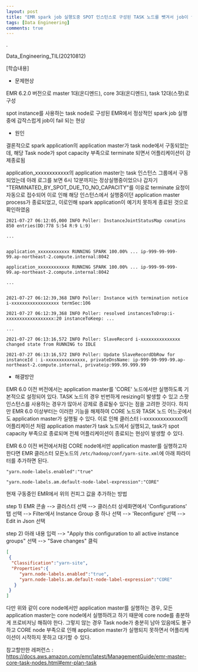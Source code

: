 ```yaml
---
layout: post
title: "EMR spark job 실행도중 SPOT 인스턴스로 구성된 TASK 노드를 뺏겨서 job이 fail 되는 현상 해결하기"
tags: [Data Engineering]
comments: true
---
```


.

Data_Engineering_TIL(20210812)

[학습내용]

- 문제현상

EMR 6.2.0 버전으로 master 1대(온디멘드), core 3대(온디멘드), task 12대(스팟)로 구성

spot instance를 사용하는 task node로 구성된 EMR에서 정상적인 spark job 실행중에 갑작스럽게 job이 fail 되는 현상

- 원인

결론적으로 spark application의 application master가 task node에서 구동되었는데, 해당 Task node가 spot capacity 부족으로 terminate 되면서 어플리케이션이 강제종료됨

application_xxxxxxxxxxxx의 application master는 task 인스턴스 그룹에서 구동되었는데 아래 로그를 보면 6시 12분까지는 정상실행중이었으나 갑자기 "TERMINATED_BY_SPOT_DUE_TO_NO_CAPACITY"를 이유로 terminate 요청이 자동으로 접수되어 이로 인해 해당 인스턴스에서 실행중이던 application master process가 종료되었고, 이로인해 spark application이 예기치 못하게 종료된 것으로 확인하였음

```console
2021-07-27 06:12:05,000 INFO Poller: InstanceJointStatusMap conatins 850 entries(DD:778 S:54 R:9 L:9)

...


application_xxxxxxxxxxxx RUNNING SPARK 100.00% ... ip-999-99-999-99.ap-northeast-2.compute.internal:8042

application_xxxxxxxxxxxx RUNNING SPARK 100.00% ... ip-999-99-999-99.ap-northeast-2.compute.internal:8042

...


2021-07-27 06:12:39,368 INFO Poller: Instance with termination notice i-xxxxxxxxxxxxxxxxxx termSec:106

2021-07-27 06:12:39,368 INFO Poller: resolved instancesToDrop:i-xxxxxxxxxxxxxxxxxx:20 instanceToKeep: ...

...

2021-07-27 06:13:16,572 INFO Poller: SlaveRecord i-xxxxxxxxxxxxxxx changed state from RUNNING to IDLE

2021-07-27 06:13:16,572 INFO Poller: Update SlaveRecordDbRow for instanceId : i-xxxxxxxxxxxxxxx, privateDnsName: ip-999-99-999-99.ap-northeast-2.compute.internal, privateip:999.99.999.99

```

- 해결방안

EMR 6.0 이전 버전에서는 application master를 'CORE' 노드에서만 실행하도록 기본적으로 설정되어 있다. TASK 노드의 경우 빈번하게 resizing이 발생할 수 있고 스팟 인스턴스를 사용하는 경우가 많아서 강제로 종료될수 있다는 점을 고려한 것이다. 하지만 EMR 6.0 이상부터는 이러한 기능을 해제하여 CORE 노드와 TASK 노드 어느곳에서도 application master가 실행될 수 있다. 이로 인해 클러스터 i-xxxxxxxxxxxxxx의 어플리케이션 처럼 application master가 task 노드에서 실행되고, task가 spot capacity 부족으로 종료되며 전체 어플리케이션이 종료되는 현상이 발생할 수 있다.

EMR 6.0 이전 버전에서처럼 CORE node에서만 application master를 실행하고자 한다면 EMR 클러스터 모든노드의 `/etc/hadoop/conf/yarn-site.xml`에 아래 파라미터를 추가하면 된다.

`"yarn.node-labels.enabled":"true"`

`"yarn.node-labels.am.default-node-label-expression":"CORE"`

현재 구동중인 EMR에서 위의 컨피그 값을 추가하는 방법

step 1) EMR 콘솔 --> 클러스터 선택 --> 클러스터 상세화면에서 'Configurations' 탭 선택 --> Filter에서 Instance Group 중 하나 선택 --> 'Reconfigure' 선택 --> Edit in Json 선택

step 2) 아래 내용 입력 --> "Apply this configuration to all active instance groups" 선택 --> "Save changes" 클릭

```json
[
 {
  "Classification":"yarn-site",
  "Properties":{
     "yarn.node-labels.enabled":"true",
     "yarn.node-labels.am.default-node-label-expression":"CORE"
   }
 }
]
```

다만 위와 같이 core node에서만 application master를 실행하는 경우, 모든 application master는 core node에서 실행하려고 하기 때문에 core node를 충분하게 프로비저닝 해줘야 한다. 그렇지 않는 경우 Task node가 충분히 남아 있음에도 불구하고 CORE node 부족으로 인해 application master가 실행되지 못하면서 어플리케이션이 시작하지 못하고 대기할 수 있다.

참고할만한 레퍼런스 : https://docs.aws.amazon.com/emr/latest/ManagementGuide/emr-master-core-task-nodes.html#emr-plan-task